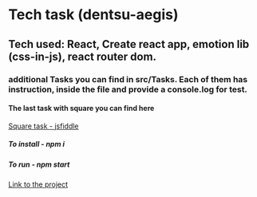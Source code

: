 # Tech task (dentsu-aegis) 

## Tech used: React, Create react app, emotion lib (css-in-js), react router dom.

### additional Tasks you can find in src/Tasks. Each of them has instruction, inside the file and provide a console.log for test.

#### The last task with square you can find here
[Square task - jsfiddle](https://jsfiddle.net/m8far21d)

##### To install - npm i

##### To run - npm start

[Link to the project](https://rainspistols.github.io/test--dentsu-aegis/)
